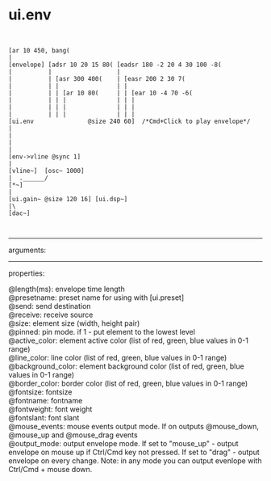# ui.env

```


[ar 10 450, bang(
|
[envelope] [adsr 10 20 15 80( [eadsr 180 -2 20 4 30 100 -8(
|          |                  |
|          | [asr 300 400(    | [easr 200 2 30 7(
|          | |                | |
|          | | [ar 10 80(     | | [ear 10 -4 70 -6(
|          | | |              | | |
|          | | |              | | |
|          | | |              | | |
[ui.env               @size 240 60]  /*Cmd+Click to play envelope*/
|
|
|
|
[env->vline @sync 1]
|
[vline~]  [osc~ 1000]
|  .______/
[*~]
|
[ui.gain~ @size 120 16] [ui.dsp~]
|\
[dac~]

            
```
---
arguments:


---
properties:

@length(ms): 
            envelope time length<br>
@presetname: preset name for using with
            [ui.preset]<br>
@send: send destination<br>
@receive: receive source<br>
@size: element size (width, height
            pair)<br>
@pinned: pin mode. if 1 - put element
            to the lowest level<br>
@active_color: element active color
            (list of red, green, blue values in 0-1 range)<br>
@line_color: line color (list of
            red, green, blue values in 0-1 range)<br>
@background_color: element
            background color (list of red, green, blue values in 0-1 range)<br>
@border_color: border color (list
            of red, green, blue values in 0-1 range)<br>
@fontsize: 
            fontsize<br>
@fontname: fontname<br>
@fontweight: font
            weight<br>
@fontslant: font
            slant<br>
@mouse_events: mouse events output
            mode. If on outputs @mouse_down, @mouse_up and @mouse_drag events<br>
@output_mode: 
            output envelope mode. If set to &#34;mouse_up&#34; - output envelope on mouse up if Ctrl/Cmd
            key not pressed. If set to &#34;drag&#34; - output envelope on every change. Note: in any mode
            you can output evenlope with Ctrl/Cmd + mouse down.<br>

